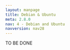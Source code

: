 ```yaml
---
layout: manpage
title: Debian & Ubuntu
meta: 2.8.0
nav: 4 - Debian and Ubuntu
navversion: nav28
---
```


TO BE DONE
